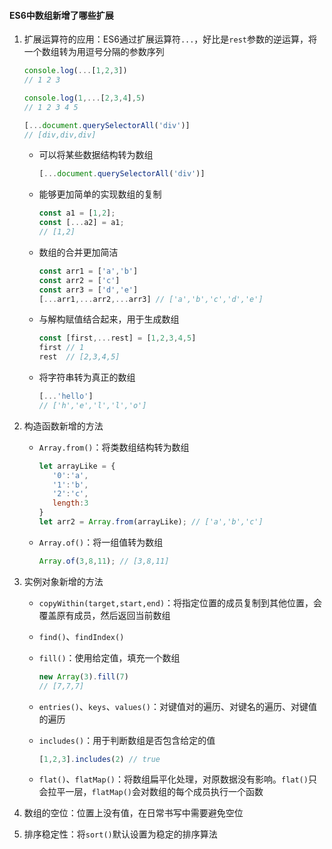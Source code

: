 #### ES6中数组新增了哪些扩展

1. 扩展运算符的应用：ES6通过扩展运算符`...`，好比是`rest`参数的逆运算，将一个数组转为用逗号分隔的参数序列

   ```javascript
   console.log(...[1,2,3])
   // 1 2 3
   
   console.log(1,...[2,3,4],5)
   // 1 2 3 4 5
   
   [...document.querySelectorAll('div')]
   // [div,div,div]
   ```

   + 可以将某些数据结构转为数组

     ```javascript
     [...document.querySelectorAll('div')]
     ```

   + 能够更加简单的实现数组的复制

     ```javascript
     const a1 = [1,2];
     const [...a2] = a1;
     // [1,2]
     ```

   + 数组的合并更加简洁

     ```javascript
     const arr1 = ['a','b']
     const arr2 = ['c']
     const arr3 = ['d','e']
     [...arr1,...arr2,...arr3] // ['a','b','c','d','e']
     ```

   + 与解构赋值结合起来，用于生成数组

     ```javascript
     const [first,...rest] = [1,2,3,4,5]
     first // 1
     rest  // [2,3,4,5]
     ```

   + 将字符串转为真正的数组

     ```javascript
     [...'hello']
     // ['h','e','l','l','o']
     ```

2. 构造函数新增的方法

   + `Array.from()`：将类数组结构转为数组

     ```javascript
     let arrayLike = {
        '0':'a',
        '1':'b',
        '2':'c',
        length:3
     }
     let arr2 = Array.from(arrayLike); // ['a','b','c']
     ```

   + `Array.of()`：将一组值转为数组

     ```javascript
     Array.of(3,8,11); // [3,8,11]
     ```

3. 实例对象新增的方法

   + `copyWithin(target,start,end)`：将指定位置的成员复制到其他位置，会覆盖原有成员，然后返回当前数组

   + `find()`、`findIndex()`

   + `fill()`：使用给定值，填充一个数组

     ```javascript
     new Array(3).fill(7)
     // [7,7,7]
     ```

   + `entries()`、`keys`、`values()`：对键值对的遍历、对键名的遍历、对键值的遍历

   + `includes()`：用于判断数组是否包含给定的值

     ```javascript
     [1,2,3].includes(2) // true
     ```

   + `flat()`、`flatMap()`：将数组扁平化处理，对原数据没有影响。`flat()`只会拉平一层，`flatMap()`会对数组的每个成员执行一个函数

4. 数组的空位：位置上没有值，在日常书写中需要避免空位

5. 排序稳定性：将`sort()`默认设置为稳定的排序算法